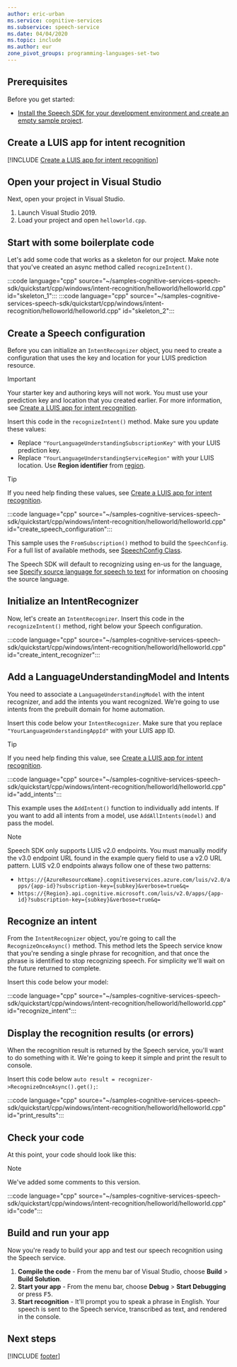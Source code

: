 ```yaml
---
author: eric-urban
ms.service: cognitive-services
ms.subservice: speech-service
ms.date: 04/04/2020
ms.topic: include
ms.author: eur
zone_pivot_groups: programming-languages-set-two
---
```


## Prerequisites

Before you get started:

* <a href="~/articles/cognitive-services/Speech-Service/quickstarts/setup-platform.md?tabs=windows&pivots=programming-language-cpp" target="_blank">Install the Speech SDK for your development environment and create an empty sample project</a>.

## Create a LUIS app for intent recognition

[!INCLUDE [Create a LUIS app for intent recognition](../luis-sign-up.md)]

## Open your project in Visual Studio

Next, open your project in Visual Studio.

1. Launch Visual Studio 2019.
2. Load your project and open `helloworld.cpp`.

## Start with some boilerplate code

Let's add some code that works as a skeleton for our project. Make note that you've created an async method called `recognizeIntent()`.

:::code language="cpp" source="~/samples-cognitive-services-speech-sdk/quickstart/cpp/windows/intent-recognition/helloworld/helloworld.cpp" id="skeleton_1":::
:::code language="cpp" source="~/samples-cognitive-services-speech-sdk/quickstart/cpp/windows/intent-recognition/helloworld/helloworld.cpp" id="skeleton_2":::

## Create a Speech configuration

Before you can initialize an `IntentRecognizer` object, you need to create a configuration that uses the key and location for your LUIS prediction resource.

> [!IMPORTANT]
> Your starter key and authoring keys will not work. You must use your prediction key and location that you created earlier. For more information, see [Create a LUIS app for intent recognition](#create-a-luis-app-for-intent-recognition).

Insert this code in the `recognizeIntent()` method. Make sure you update these values:

* Replace `"YourLanguageUnderstandingSubscriptionKey"` with your LUIS prediction key.
* Replace `"YourLanguageUnderstandingServiceRegion"` with your LUIS location.  Use **Region identifier** from [region](../../../../regions.md).

>[!TIP]
> If you need help finding these values, see [Create a LUIS app for intent recognition](#create-a-luis-app-for-intent-recognition).

:::code language="cpp" source="~/samples-cognitive-services-speech-sdk/quickstart/cpp/windows/intent-recognition/helloworld/helloworld.cpp" id="create_speech_configuration":::

This sample uses the `FromSubscription()` method to build the `SpeechConfig`. For a full list of available methods, see [SpeechConfig Class](/cpp/cognitive-services/speech/speechconfig).

The Speech SDK will default to recognizing using en-us for the language, see [Specify source language for speech to text](../../../../how-to-specify-source-language.md) for information on choosing the source language.

## Initialize an IntentRecognizer

Now, let's create an `IntentRecognizer`. Insert this code in the `recognizeIntent()` method, right below your Speech configuration.

:::code language="cpp" source="~/samples-cognitive-services-speech-sdk/quickstart/cpp/windows/intent-recognition/helloworld/helloworld.cpp" id="create_intent_recognizer":::

## Add a LanguageUnderstandingModel and Intents

You need to associate a `LanguageUnderstandingModel` with the intent recognizer, and add the intents you want recognized. We're going to use intents from the prebuilt domain for home automation.

Insert this code below your `IntentRecognizer`. Make sure that you replace `"YourLanguageUnderstandingAppId"` with your LUIS app ID.

>[!TIP]
> If you need help finding this value, see [Create a LUIS app for intent recognition](#create-a-luis-app-for-intent-recognition).

:::code language="cpp" source="~/samples-cognitive-services-speech-sdk/quickstart/cpp/windows/intent-recognition/helloworld/helloworld.cpp" id="add_intents":::

This example uses the `AddIntent()` function to individually add intents. If you want to add all intents from a model, use `AddAllIntents(model)` and pass the model.

> [!NOTE]
> Speech SDK only supports LUIS v2.0 endpoints.
> You must manually modify the v3.0 endpoint URL found in the example query field to use a v2.0 URL pattern.
> LUIS v2.0 endpoints always follow one of these two patterns:
> * `https://{AzureResourceName}.cognitiveservices.azure.com/luis/v2.0/apps/{app-id}?subscription-key={subkey}&verbose=true&q=`
> * `https://{Region}.api.cognitive.microsoft.com/luis/v2.0/apps/{app-id}?subscription-key={subkey}&verbose=true&q=`

## Recognize an intent

From the `IntentRecognizer` object, you're going to call the `RecognizeOnceAsync()` method. This method lets the Speech service know that you're sending a single phrase for recognition, and that once the phrase is identified to stop recognizing speech. For simplicity we'll wait on the future returned to complete.

Insert this code below your model:

:::code language="cpp" source="~/samples-cognitive-services-speech-sdk/quickstart/cpp/windows/intent-recognition/helloworld/helloworld.cpp" id="recognize_intent":::

## Display the recognition results (or errors)

When the recognition result is returned by the Speech service, you'll want to do something with it. We're going to keep it simple and print the result to console.

Insert this code below `auto result = recognizer->RecognizeOnceAsync().get();`:

:::code language="cpp" source="~/samples-cognitive-services-speech-sdk/quickstart/cpp/windows/intent-recognition/helloworld/helloworld.cpp" id="print_results":::

## Check your code

At this point, your code should look like this:

> [!NOTE]
> We've added some comments to this version.

:::code language="cpp" source="~/samples-cognitive-services-speech-sdk/quickstart/cpp/windows/intent-recognition/helloworld/helloworld.cpp" id="code":::

## Build and run your app

Now you're ready to build your app and test our speech recognition using the Speech service.

1. **Compile the code** - From the menu bar of Visual Studio, choose **Build** > **Build Solution**.
2. **Start your app** - From the menu bar, choose **Debug** > **Start Debugging** or press <kbd>F5</kbd>.
3. **Start recognition** - It'll prompt you to speak a phrase in English. Your speech is sent to the Speech service, transcribed as text, and rendered in the console.

## Next steps

[!INCLUDE [footer](./footer.md)]
